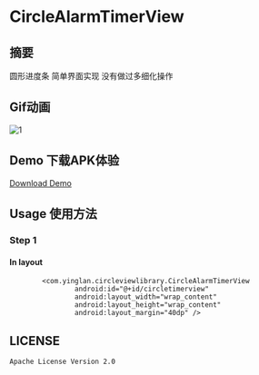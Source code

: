 # CircleAlarmTimerView
## 摘要
圆形进度条  简单界面实现 没有做过多细化操作

## Gif动画
![1](https://github.com/yingLanNull/CircleAlarmTimerView/blob/master/show/2.gif)

## Demo 下载APK体验
[Download Demo](https://github.com/yingLanNull/CircleAlarmTimerView/blob/master/show/app-debug.apk)

## Usage 使用方法

### Step 1

#### In layout
```
	    <com.yinglan.circleviewlibrary.CircleAlarmTimerView
                android:id="@+id/circletimerview"
                android:layout_width="wrap_content"
                android:layout_height="wrap_content"
                android:layout_margin="40dp" />

```

## LICENSE

    Apache License Version 2.0


